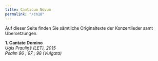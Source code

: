 ```yaml
---
title: Canticum Novum
permalink: "/cn18"
---
```


Auf dieser Seite finden Sie sämtliche Originaltexte der Konzertlieder samt Übersetzungen.

**1. Cantate Domino**<br>*Uģis Prauliņš (LET), 2015<br>Psalm 96 ; 97 ; 98 (Vulgata)*